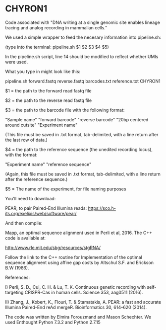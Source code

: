 # CHYRON1
Code associated with "DNA writing at a single genomic site enables lineage tracing and analog recording in mammalian cells."

We used a simple wrapper to feed the necesary information into pipeline.sh:

(type into the terminal: pipeline.sh $1 $2 $3 $4 $5)

In the pipeline.sh script, line 14 should be modified to reflect whether UMIs were used.

What you type in might look like this:

pipeline.sh forward.fastq reverse.fastq barcodes.txt reference.txt CHYRON1

$1 = the path to the forward read fastq file

$2 = the path to the reverse read fastq file

$3 = the path to the barcode file with the following format:

"Sample name"	"forward barcode"	"reverse barcode"	"20bp centered around cutsite"	"Experiment name"

(This file must be saved in .txt format, tab-delimited, with a line return after the last row of data.)

$4 = the path to the reference sequence (the unedited recording locus), with the format:

"Experiment name"	"reference sequence"

(Again, this file must be saved in .txt format, tab-delimited, with a line return after the reference sequence.)

$5 = The name of the experiment, for file naming purposes

You'll need to download:

PEAR, to pair Paired-End Illumina reads: https://sco.h-its.org/exelixis/web/software/pear/

And then compile:

Mapp, an optimal sequence alignment used in Perli et al, 2016. The C++ code is available at: 

http://www.rle.mit.edu/sbg/resources/stgRNA/

Follow the link to the C++ routine for Implementation of the optimal sequence alignment using affine gap costs by Altschul S.F. and Erickson B.W (1986).

References:

I) Perli, S. D., Cui, C. H. & Lu, T. K. Continuous genetic recording with self-targeting CRISPR-Cas in human cells. Science 353, aag0511 (2016).

II) Zhang, J., Kobert, K., Flouri, T. & Stamatakis, A. PEAR: a fast and accurate Illumina Paired-End reAd mergeR. Bioinformatics 30, 614–620 (2014).

The code was written by Elmira Forouzmand and Mason Schechter. We used Enthought Python 7.3.2 and Python 2.7.15

